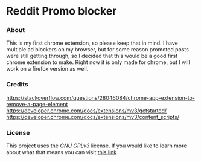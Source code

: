 # Reddit Promo blocker

### About
This is my first chrome extension, so please keep that in mind.
I have multiple ad blockers on my browser, but for some reason promoted posts were still getting through,
so I decided that this would be a good first chrome extension to make.
Right now it is only made for chrome, but I will work on a firefox version as well.

### Credits
https://stackoverflow.com/questions/28046084/chrome-app-extension-to-remove-a-page-element 
https://developer.chrome.com/docs/extensions/mv3/getstarted/ 
https://developer.chrome.com/docs/extensions/mv3/content_scripts/ 

### License
This project uses the *GNU GPLv3* license.
If you would like to learn more about what that means you can visit [this link](https://choosealicense.com/licenses/gpl-3.0/)